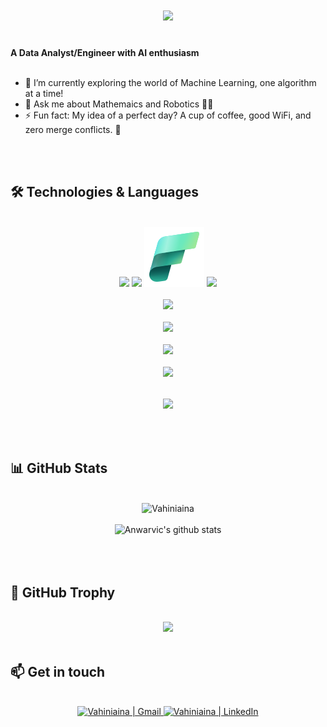 <h1 align="center">
  <img src="https://readme-typing-svg.demolab.com?font=Fira+Code&weight=600&size=24&pause=1000&color=007BFF&center=true&vCenter=true&random=false&width=435&lines=Salama+eh!+👋+%2C+I'm+Vahiniaina" />
</h1>
<!-- Title Section -->
 <br> <strong> A Data Analyst/Engineer with AI enthusiasm </strong>
  <br><br>

<!-- Description Section -->
<p align="left">
  
- 🌱 I’m currently exploring the world of Machine Learning, one algorithm at a time!
- 💬 Ask me about Mathemaics and Robotics 📐🤖
- ⚡ Fun fact: My idea of a perfect day? A cup of coffee, good WiFi, and zero merge conflicts.  🤪

</p>
<br><br>

## 🛠️ Technologies & Languages 
<br>
<div align="center">
    <img src="https://github.com/microsoft/PowerBI-Icons/blob/main/SVG/Power-BI.svg" height="40"/>
    <img src="https://upload.wikimedia.org/wikipedia/commons/3/34/Microsoft_Office_Excel_%282019%E2%80%93present%29.svg" height="40" />
    <img src="svg/fabric.svg">
    <img src="https://skillicons.dev/icons?i=azure" />
    <br><br>
    <img src="https://skillicons.dev/icons?i=python,fastapi,anaconda,sklearn,tensorflow,javascript,react,vite,d3,html,css,c,cpp" /><br><br>
    <img src="https://skillicons.dev/icons?i=postgres,mongodb,mysql,postman" /><br><br>
    <img src="https://skillicons.dev/icons?i=docker,kafka,github,git,githubactions,gitlab" /><br><br>
    <img src="https://skillicons.dev/icons?i=latex,linux,windows,powershell,md,matlab,obsidian,vscode,ps,figma" /><br><br>
    <img src="https://github-readme-stats.vercel.app/api/top-langs/?username=Vahiniaina&layout=compact&theme=radical" style="padding: 15px" /> 
</div>
<br><br>

## 📊 GitHub Stats
<br>
<div align="center">
    <img src="https://github-readme-streak-stats.herokuapp.com/?user=Vahiniaina&theme=radical" alt="Vahiniaina" />
    <br><br>
     <img src="https://github-readme-stats.vercel.app/api?username=Vahiniaina&show_icons=true&theme=radical" alt="Anwarvic's github stats"> 
    <br><br>
<!--     <img src="https://activity-graph.herokuapp.com/graph?username=Vahiniaina&theme=react-pink" /> -->
</div>
<br><br>

## 🚀 GitHub Trophy
<br>
<div align="center">
    <img src="https://github-profile-trophy.vercel.app/?username=Vahiniaina&theme=radical" />
    <br><br>
</div>




## 📫 Get in touch
<br>
<div align="center">
    <a href="mailto: randrianjatovov@gmail.com">
      <img alt="Vahiniaina | Gmail" src="https://skillicons.dev/icons?i=gmail" />
    </a>
    <a href="https://www.linkedin.com/in/vahiniaina-ranrianjatovo/">
      <img alt="Vahiniaina | LinkedIn" src="https://skillicons.dev/icons?i=linkedin" />
    </a>
</div>
<br />
